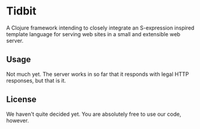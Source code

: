 # Tidbit

A Clojure framework intending to closely integrate an S-expression inspired
template language for serving web sites in a small and extensible web server.

## Usage

Not much yet. The server works in so far that it responds with legal HTTP
responses, but that is it.

## License

We haven't quite decided yet. You are absolutely free to use our code, however.
